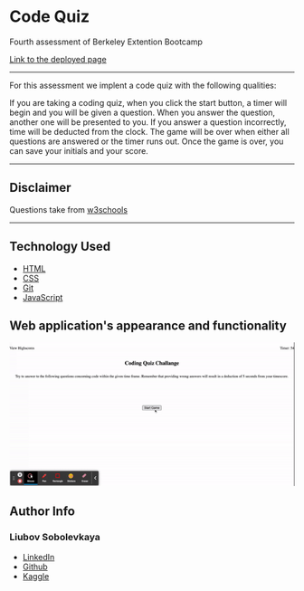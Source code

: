 # Code Quiz
Fourth assessment of Berkeley Extention Bootcamp



[Link to the deployed page](https://liubovsobolevskaya.github.io/code-quiz/)
_______________________________________
For this assessment we implent a code quiz with the following qualities:

If you are taking a coding quiz, when you click the start button, a timer will begin and you will be given a question. When you answer the question, another one will be presented to you. If you answer a question incorrectly, time will be deducted from the clock. The game will be over when either all questions are answered or the timer runs out. Once the game is over, you can save your initials and your score.

____________________________

## Disclaimer

Questions take from [w3schools](https://www.w3schools.com/quiztest/quiztest.asp?qtest=JS)
________________________

## Technology Used 

* [HTML](https://developer.mozilla.org/en-US/docs/Web/HTML)
* [CSS](https://developer.mozilla.org/en-US/docs/Web/CSS)      
* [Git](https://git-scm.com/)   
* [JavaScript](https://www.javascript.com/)  

## Web application's appearance and functionality

![](assets/imgs/video-to-gif.gif)

## Author Info

### Liubov Sobolevkaya
* [LinkedIn](https://www.linkedin.com/in/liubov-sobolevskaya-45756a101/)
* [Github](https://github.com/LiubovSobolevskaya)
* [Kaggle](https://www.kaggle.com/lyubovsobolevskaya)